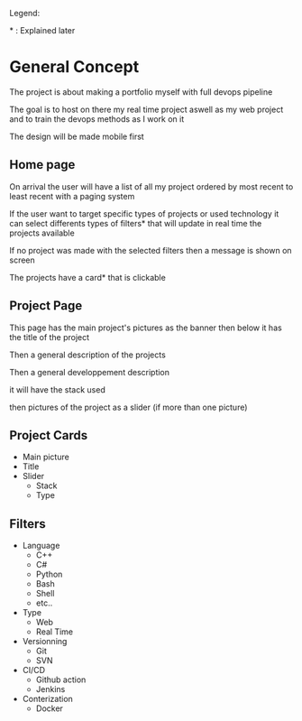 Legend: 

\* : Explained later 

# General Concept

The project is about making a portfolio myself with full devops pipeline 

The goal is to host on there my real time project aswell as my web project and to train the devops methods as I work on it 

The design will be made mobile first 

## Home page 

On arrival the user will have a list of all my project ordered by most recent to least recent with a paging system

If the user want to target specific types of projects or used technology it can select differents types of filters* that will update in real time the projects available

If no project was made with the selected filters then a message is shown on screen 

The projects have a card* that is clickable


## Project Page 

This page has the main project's pictures as the banner then below it has the title of the project 

Then a general description of the projects

Then a general developpement description 

it will have the stack used 

then pictures of the project as a slider (if more than one picture)


## Project Cards 

* Main picture
* Title
* Slider
  * Stack
  * Type


## Filters

* Language 
  * C++
  * C#
  * Python
  * Bash
  * Shell
  * etc.. 
* Type
  * Web
  * Real Time
* Versionning
  * Git
  * SVN 
* CI/CD
  * Github action
  * Jenkins 
* Conterization 
  * Docker